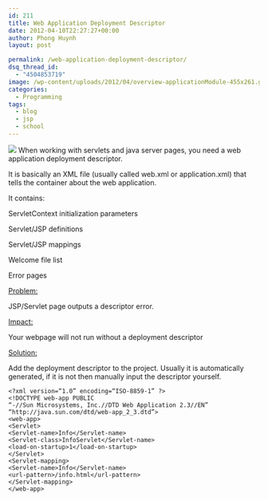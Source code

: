 ```yaml
---
id: 211
title: Web Application Deployment Descriptor
date: 2012-04-10T22:27:27+00:00
author: Phong Huynh
layout: post

permalink: /web-application-deployment-descriptor/
dsq_thread_id:
  - "4504853719"
image: /wp-content/uploads/2012/04/overview-applicationModule-455x261.gif
categories:
  - Programming
tags:
  - blog
  - jsp
  - school
---
```

![](/wp-content/uploads/2012/04/overview-applicationModule-455x261.gif)
When working with servlets and java server pages, you need a web application deployment descriptor.

It is basically an XML file (usually called web.xml or application.xml) that tells the container about the web application.

It contains:

ServletContext initialization parameters

Servlet/JSP definitions

Servlet/JSP mappings

Welcome file list

Error pages

<span style="text-decoration: underline;">Problem:</span>

JSP/Servlet page outputs a descriptor error.

<span style="text-decoration: underline;">Impact:</span>

Your webpage will not run without a deployment descriptor

<span style="text-decoration: underline;">Solution:</span>

Add the deployment descriptor to the project. Usually it is automatically generated, if it is not then manually input the descriptor yourself.

```
<?xml version=“1.0” encoding=“ISO-8859-1” ?>
<!DOCTYPE web-app PUBLIC
“-//Sun Microsystems, Inc.//DTD Web Application 2.3//EN”
“http://java.sun.com/dtd/web-app_2_3.dtd”>
<web-app>
<Servlet>
<Servlet-name>Info</Servlet-name>
<Servlet-class>InfoServlet</Servlet-name>
<load-on-startup>1</load-on-startup>
</Servlet>
<Servlet-mapping>
<Servlet-name>Info</Servlet-name>
<url-pattern>/info.html</url-pattern>
</Servlet-mapping>
</web-app>
```
